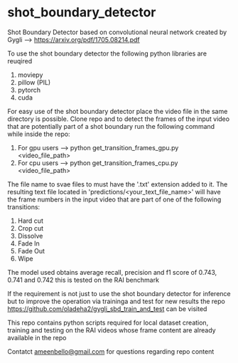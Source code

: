 # shot_boundary_detector
Shot Boundary Detector based on convolutional neural network created by Gygli --> https://arxiv.org/pdf/1705.08214.pdf

To use the shot boundary detector the following python libraries are reuqired
1. moviepy
2. pillow (PIL)
3. pytorch
4. cuda 

For easy use of the shot boundary detector place the video file in the same directory is possible. 
Clone repo and to detect the frames of the input video that are potentially part of a shot boundary run the following command while inside the repo:

1. For gpu users  --> python get_transition_frames_gpu.py <video_file_path> <name of text file to save predictions>
1. For cpu users --> python get_transition_frames_cpu.py <video_file_path> <name of text file to save predictions>

The file name to svae files to must have the '.txt' extension added to it. The resulting text file located in 'predictions/<your_text_file_name>' will have the frame numbers in the input video that are part of one of the following transitions:
1. Hard cut
2. Crop cut
3. Dissolve
4. Fade In
5. Fade Out
6. Wipe 

The model used obtains average recall, precision and f1 score of 0.743, 0.741 and 0.742 this is tested on the RAI benchmark

If the requirement is not just to use the shot boundary detector for inference but to improve the operation via traininga and test for new results the repo https://github.com/oladeha2/gygli_sbd_train_and_test can be visited 

This repo contains python scripts required for local dataset creation, training and testing on the RAI videos whose frame content are already available in the repo

Contatct ameenbello@gmail.com for questions regarding repo content
